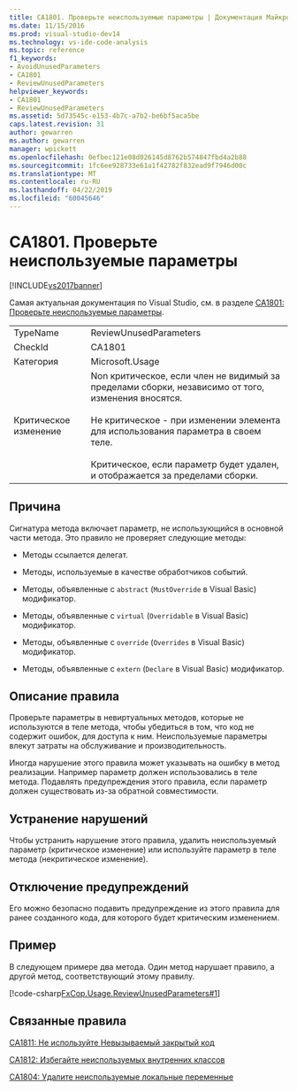 ```yaml
---
title: CA1801. Проверьте неиспользуемые параметры | Документация Майкрософт
ms.date: 11/15/2016
ms.prod: visual-studio-dev14
ms.technology: vs-ide-code-analysis
ms.topic: reference
f1_keywords:
- AvoidUnusedParameters
- CA1801
- ReviewUnusedParameters
helpviewer_keywords:
- CA1801
- ReviewUnusedParameters
ms.assetid: 5d73545c-e153-4b7c-a7b2-be6bf5aca5be
caps.latest.revision: 31
author: gewarren
ms.author: gewarren
manager: wpickett
ms.openlocfilehash: 0efbec121e08d026145d8762b574847fbd4a2b88
ms.sourcegitcommit: 1fc6ee928733e61a1f42782f832ead9f7946d00c
ms.translationtype: MT
ms.contentlocale: ru-RU
ms.lasthandoff: 04/22/2019
ms.locfileid: "60045646"
---
```

# <a name="ca1801-review-unused-parameters"></a>CA1801. Проверьте неиспользуемые параметры
[!INCLUDE[vs2017banner](../includes/vs2017banner.md)]

Самая актуальная документация по Visual Studio, см. в разделе [CA1801: Проверьте неиспользуемые параметры](https://docs.microsoft.com/visualstudio/code-quality/ca1801-review-unused-parameters).  
  
|||  
|-|-|  
|TypeName|ReviewUnusedParameters|  
|CheckId|CA1801|  
|Категория|Microsoft.Usage|  
|Критическое изменение|Non критическое, если член не видимый за пределами сборки, независимо от того, изменения вносятся.<br /><br /> Не критическое - при изменении элемента для использования параметра в своем теле.<br /><br /> Критическое, если параметр будет удален, и отображается за пределами сборки.|  
  
## <a name="cause"></a>Причина  
 Сигнатура метода включает параметр, не использующийся в основной части метода. Это правило не проверяет следующие методы:  
  
- Методы ссылается делегат.  
  
- Методы, используемые в качестве обработчиков событий.  
  
- Методы, объявленные с `abstract` (`MustOverride` в Visual Basic) модификатор.  
  
- Методы, объявленные с `virtual` (`Overridable` в Visual Basic) модификатор.  
  
- Методы, объявленные с `override` (`Overrides` в Visual Basic) модификатор.  
  
- Методы, объявленные с `extern` (`Declare` в Visual Basic) модификатор.  
  
## <a name="rule-description"></a>Описание правила  
 Проверьте параметры в невиртуальных методов, которые не используются в теле метода, чтобы убедиться в том, что код не содержит ошибок, для доступа к ним. Неиспользуемые параметры влекут затраты на обслуживание и производительность.  
  
 Иногда нарушение этого правила может указывать на ошибку в метод реализации. Например параметр должен использовались в теле метода. Подавлять предупреждения этого правила, если параметр должен существовать из-за обратной совместимости.  
  
## <a name="how-to-fix-violations"></a>Устранение нарушений  
 Чтобы устранить нарушение этого правила, удалить неиспользуемый параметр (критическое изменение) или используйте параметр в теле метода (некритическое изменение).  
  
## <a name="when-to-suppress-warnings"></a>Отключение предупреждений  
 Его можно безопасно подавить предупреждение из этого правила для ранее созданного кода, для которого будет критическим изменением.  
  
## <a name="example"></a>Пример  
 В следующем примере два метода. Один метод нарушает правило, а другой метод, соответствующий этому правилу.  
  
 [!code-csharp[FxCop.Usage.ReviewUnusedParameters#1](../snippets/csharp/VS_Snippets_CodeAnalysis/FxCop.Usage.ReviewUnusedParameters/cs/FxCop.Usage.ReviewUnusedPerameters.cs#1)]  
  
## <a name="related-rules"></a>Связанные правила  
 [CA1811: Не используйте Невызываемый закрытый код](../code-quality/ca1811-avoid-uncalled-private-code.md)  
  
 [CA1812: Избегайте неиспользуемых внутренних классов](../code-quality/ca1812-avoid-uninstantiated-internal-classes.md)  
  
 [CA1804: Удалите неиспользуемые локальные переменные](../code-quality/ca1804-remove-unused-locals.md)
